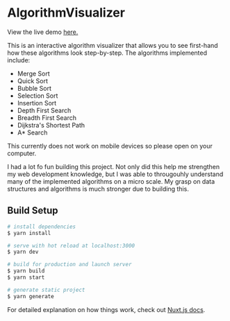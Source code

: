 # AlgorithmVisualizer

View the live demo [here.](https://zaidsbaghal.github.io/Algorithm-Visualizer/)

This is an interactive algorithm visualizer that allows you to see first-hand how these algorithms look step-by-step. 
The algorithms implemented include: 

* Merge Sort
* Quick Sort
* Bubble Sort
* Selection Sort
* Insertion Sort
* Depth First Search
* Breadth First Search
* Dijkstra's Shortest Path 
* A* Search

This currently does not work on mobile devices so please open on your computer.

I had a lot fo fun building this project. Not only did this help me strengthen my web development knowledge, but I was able to througouhly understand many of the implemented algorithms on a micro scale. My grasp on data structures and algorithms is much stronger due to building this. 

## Build Setup

```bash
# install dependencies
$ yarn install

# serve with hot reload at localhost:3000
$ yarn dev

# build for production and launch server
$ yarn build
$ yarn start

# generate static project
$ yarn generate
```

For detailed explanation on how things work, check out [Nuxt.js docs](https://nuxtjs.org).

